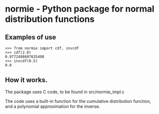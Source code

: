 # normie - Python package for normal distribution functions

## Examples of use

```
>>> from normie import cdf, invcdf
>>> cdf(2.0)
0.9772498607635498
>>> invcdf(0.5)
0.0

```

## How it works.
The package uses C code, to be found in src/normie_impl.c

The code uses a built-in function for the cumulative distribution function, and a polynomial approximation for the inverse.
